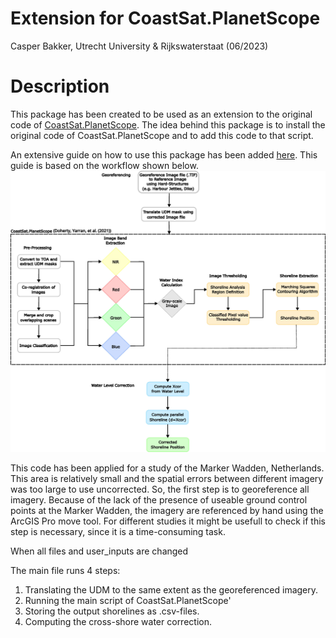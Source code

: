# Extension for CoastSat.PlanetScope
Casper Bakker, Utrecht University & Rijkswaterstaat (06/2023)

# Description
This package has been created to be used as an extension to the original code of [CoastSat.PlanetScope](https://github.com/ydoherty/CoastSat.PlanetScope).
The idea behind this package is to install the original code of CoastSat.PlanetScope and to add this code to that script. 

An extensive guide on how to use this package has been added [here](https://github.com/CasperFBakker/Extension_CoastSatPS/tree/main/readme_files/GuideForCSPS.pdf).
This guide is based on the workflow shown below.
![alt text](https://github.com/CasperFBakker/Extension_CoastSatPS/blob/main/readme_files/WorkFlow.png)




This code has been applied for a study of the Marker Wadden, Netherlands. This area is relatively small and the spatial errors between different imagery was too large to use uncorrected. So, the first step is to georeference all imagery. Because of the lack of the presence of useable ground control points at the Marker Wadden, the imagery are referenced by hand using the ArcGIS Pro move tool. For different studies it might be usefull to check if this step is necessary, since it is a time-consuming task. 

When all files and user_inputs are changed

The main file runs 4 steps:
1. Translating the UDM to the same extent as the georeferenced imagery.
2. Running the main script of CoastSat.PlanetScope'
3. Storing the output shorelines as .csv-files.
4. Computing the cross-shore water correction.
